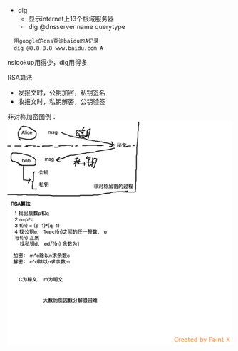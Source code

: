 + dig
  + 显示internet上13个根域服务器
  + dig @dnsserver name querytype



```
  用google的dns查询baidu的A记录
  dig @8.8.8.8 www.baidu.com A
```

nslookup用得少，dig用得多

RSA算法
+ 发报文时，公钥加密，私钥签名
+ 收报文时，私钥解密，公钥验签

非对称加密图例：
![image](RSA.png)
